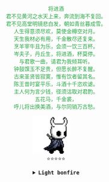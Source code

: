 <p align="center" style="color: #28a745; font-size: 14px;">
<br>
<samp>
将进酒<br>
君不见黄河之水天上来，奔流到海不复回。<br>
君不见高堂明镜悲白发，朝如青丝暮成雪。<br>
人生得意须尽欢，莫使金樽空对月。<br>
天生我材必有用，千金散尽还复来。<br>
烹羊宰牛且为乐，会须一饮三百杯。<br>
岑夫子，丹丘生，将进酒，杯莫停。<br>
与君歌一曲，请君为我倾耳听。<br>
钟鼓馔玉不足贵，但愿长醉不复醒。<br>
古来圣贤皆寂寞，惟有饮者留其名。<br>
陈王昔时宴平乐，斗酒十千恣欢谑。<br>
主人何为言少钱，径须沽取对君酌。<br>
五花马，千金裘，<br>
呼儿将出换美酒，与尔同销万古愁。<br>
</samp>
<div style="text-align: center; padding-right: 25px">
<img src="img/hollor_knight3.gif" width="100"/>
</div>
<div style="text-align: center;">
⭐️⭐️⭐️⭐️⭐️
</div>
</p>

<details align="center">
<summary><b><samp>Light bonfire</samp></b></summary>
<samp>
<b><h2 style="color: #fc6203">B O N F I R E&nbsp;L I T !</h2> </b>

<img src="https://raw.githubusercontent.com/TanZng/TanZng/master/assets/bonefire.gif" width="200"/>

<p align="center">
生死有命 富贵在天
</p> 
</samp>
</details>